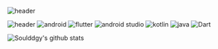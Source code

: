 ![header](https://capsule-render.vercel.app/api?type=slice&color=auto&height=300&section=header&text=welcome&fontSize=90&fontAlignY=38&desc=Soul's%20Profile&descAlignY=51&descAlign=62)

![header](https://img.shields.io/badge/android%20developer-blue)
<img alt="android" src="https://img.shields.io/badge/Anaconda-44A833?style=flat-square&logo=Anaconda&logoColor=white"/>
<img alt="flutter" src="https://img.shields.io/badge/Flask-000000?style=flat-square&logo=flask&logoColor=white"/>
<img alt="android studio" src="https://img.shields.io/badge/Android-3DDC84?style=flat-square&logo=android&logoColor=white"/>
<img alt="kotlin" src="https://img.shields.io/badge/kotlin-7F52FF.svg?&style=flat-square&logo=kolin&logoColor=white"/>
<img alt="java" src="https://img.shields.io/badge/HTML5-E34F26?style=flat-square&logo=html5&logoColor=white"/>
<img alt="Dart" src="https://img.shields.io/badge/Dart-Language-blue?logo=dart"/>

![Soulddgy's github stats](https://github-readme-stats.vercel.app/api?username=Soulddgy&show_icons=true)
